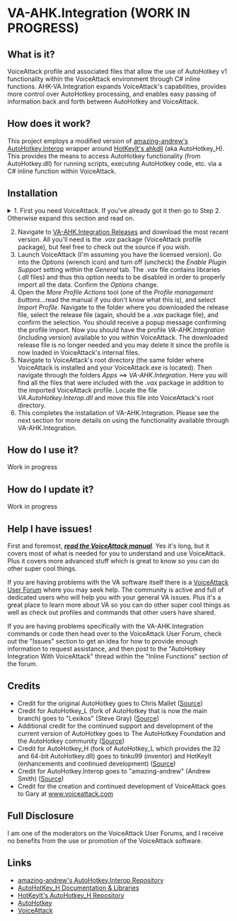 # VA-AHK.Integration (WORK IN PROGRESS)

## What is it?
VoiceAttack profile and associated files that allow the use of AutoHotkey v1 functionality within the VoiceAttack environment through C# inline functions. AHK-VA.Integration expands VoiceAttack's capabilities, provides more control over AutoHotkey processing, and enables easy passing of information back and forth between AutoHotkey and VoiceAttack.

## How does it work?
This project employs a modified version of [amazing-andrew's AutoHotkey.Interop](https://github.com/amazing-andrew/AutoHotkey.Interop) wrapper around [HotKeyIt's ahkdll](https://github.com/HotKeyIt/ahkdll) (aka AutoHotkey_H). This provides the means to access AutoHotkey functionality (from AutoHotkey.dll) for running scripts, executing AutoHotkey code, etc. via a C# inline function within VoiceAttack. 

## Installation
  <details>
    <summary>1. First you need VoiceAttack. If you've already got it then go to Step 2. Otherwise expand this section and read on.</summary><p>
  
1. According to www.voiceattack.com "VoiceAttack works with Windows 10 all the way back to Vista." So you've got to have one of those versions of Windows to even use VA. Note though that I've only tested VA-AHK.Integration in Windows 7 and Windows 10.
2. VA-AHK.Integration will work with VoiceAttack v1.6.9 and later. There are currently two versions of the VoiceAttack software available: a purchasable full version and a free limited trial version (the trial version of VoiceAttack "gives you one profile with up to twenty commands"). You will need the licensed version of VoiceAttack to import the *VA-AHK.Integration.vax* package file. The VoiceAttack software may be obtained at www.voiceattack.com (free trial and fully licensed versions) or through [Steam](http://store.steampowered.com/app/583010/VoiceAttack/) (licensed version only). I believe it would be possible to manually recreate the commands contained within the VA-AHK.Integration for use with the trial version, however I will not be covering that. In my opinion the low cost for the VoiceAttack license was totally worth it.
3. If you're unfamiliar with VoiceAttack this is a great time to check out the [VoiceAttack manual](http://voiceattack.com/VoiceAttackHelp.pdf) to acquaint yourself with the application. 
4. I'm going to assume you've already handled other VoiceAttack-related setup steps like training the voice profile, configuring your settings, etc. If you have not already done so then go read the manual so you can learn how to properly set up VoiceAttack. 
</p></details>

2. Navigate to [VA-AHK.Integration Releases](https://github.com/Exergist/VA-AHK.Integration/releases) and download the most recent version. All you'll need is the *.vax* package (VoiceAttack profile package), but feel free to check out the source if you wish.
3. Launch VoiceAttack (I'm assuming you have the licensed version). Go into the *Options* (wrench icon) and turn off (uncheck) the *Enable Plugin Support* setting within the *General* tab. The *.vax* file contains libraries (*.dll* files) and thus this option needs to be disabled in order to properly import all the data. Confirm the *Options* change. 
4. Open the *More Profile Actions* tool (one of the *Profile management buttons*...read the manual if you don't know what this is), and select *Import Profile*. Navigate to the folder where you downloaded the release file, select the release file (again, should be a *.vax* package file), and confirm the selection. You should receive a popup message confirming the profile import. Now you should have the profile *VA-AHK.Integration* (including version) available to you within VoiceAttack. The downloaded release file is no longer needed and you may delete it since the profile is now loaded in VoiceAttack's internal files.
5. Navigate to VoiceAttack's root directory (the same folder where VoiceAttack is installed and your VoiceAttack.exe is located). Then navigate through the folders *Apps* ==> *VA-AHK.Integration*. Here you will find all the files that were included with the *.vax* package in addition to the imported VoiceAttack profile. Locate the file *VA.AutoHotkey.Interop.dll* and move this file into VoiceAttack's root directory.
6. This completes the installation of VA-AHK.Integration. Please see the next section for more details on using the functionality available through VA-AHK.Integration. 

## How do I use it?
Work in progress

## How do I update it?
Work in progress

## Help I have issues!
First and foremost, **_[read the VoiceAttack manual](http://voiceattack.com/VoiceAttackHelp.pdf)_**. Yes it's long, but it covers most of what is needed for you to understand and use VoiceAttack. Plus it covers more advanced stuff which is great to know so you can do other super cool things. 

If you are having problems with the VA software itself there is a [VoiceAttack User Forum](http://voiceattack.com/SMF/index.php) where you may seek help. The community is active and full of dedicated users who will help you with your general VA issues. Plus it's a great place to learn more about VA so you can do other super cool things as well as check out profiles and commands that other users have shared. 

If you are having problems specifically with the VA-AHK.Integration commands or code then head over to the VoiceAttack User Forum, check out the "Issues" section to get an idea for how to provide enough information to request assistance, and then post to the "AutoHotkey Integration With VoiceAttack" thread within the "Inline Functions" section of the forum.

## Credits
 - Credit for the original AutoHotkey goes to Chris Mallet ([Source](https://autohotkey.com/foundation/history.html))
 - Credit for AutoHotkey_L (fork of AutoHotkey that is now the main branch) goes to "Lexikos" (Steve Gray) ([Source](https://github.com/Lexikos/AutoHotkey_L))
 - Additional credit for the continued support and development of the current version of AutoHotkey goes to The AutoHotkey Foundation and the AutoHotkey community ([Source](https://autohotkey.com/foundation/))
 - Credit for AutoHotkey_H (fork of AutoHotkey_L which provides the 32 and 64-bit AutoHotkey.dll) goes to tinku99 (inventor) and HotKeyIt (enhancements and continued development) ([Source](https://github.com/HotKeyIt/ahkdll))
 - Credit for AutoHotkey.Interop goes to "amazing-andrew" (Andrew Smith) ([Source](https://github.com/amazing-andrew/AutoHotkey.Interop))
 - Credit for the creation and continued development of VoiceAttack goes to Gary at www.voiceattack.com

## Full Disclosure
I am one of the moderators on the VoiceAttack User Forums, and I receive no benefits from the use or promotion of the VoiceAttack software. 

## Links
 - [amazing-andrew's AutoHotkey.Interop Repository](https://github.com/amazing-andrew/AutoHotkey.Interop)
 - [AutoHotKey\_H Documentation & Libraries](http://hotkeyit.github.io/v2/)
 - [HotKeyIt's AutoHotkey\_H Repository](https://github.com/HotKeyIt/ahkdll)
 - [AutoHotkey](https://autohotkey.com/)
 - [VoiceAttack](http://voiceattack.com/)
